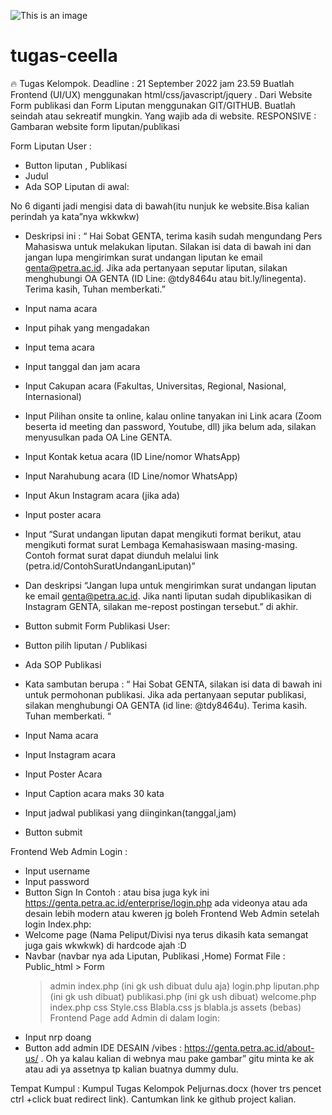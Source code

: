 ![This is an image](https://media3.giphy.com/media/1448TKNMMg4BFu/giphy.gif?cid=ecf05e472u8drzyyec6jrnlx00itu90n4fomdpp89zdp2ymx&rid=giphy.gif&ct=g)

# tugas-ceella

🔥
Tugas Kelompok. Deadline : 21 September 2022 jam 23.59
Buatlah Frontend (UI/UX) menggunakan html/css/javascript/jquery . Dari Website Form publikasi dan Form Liputan menggunakan GIT/GITHUB. Buatlah seindah atau sekreatif mungkin. Yang wajib ada di website. RESPONSIVE :
Gambaran website form liputan/publikasi

Form Liputan User :

- Button liputan , Publikasi
- Judul
- Ada SOP Liputan di awal:

No 6 diganti jadi mengisi data di bawah(itu nunjuk ke website.Bisa kalian perindah ya kata”nya wkkwkw)

- Deskripsi ini : “ Hai Sobat GENTA, terima kasih sudah mengundang Pers Mahasiswa untuk melakukan liputan. Silakan isi data di bawah ini dan jangan lupa mengirimkan surat undangan liputan ke email genta@petra.ac.id. Jika ada pertanyaan seputar liputan, silakan menghubungi OA GENTA (ID Line: @tdy8464u atau bit.ly/linegenta). Terima kasih, Tuhan memberkati.”
- Input nama acara
- Input pihak yang mengadakan
- Input tema acara
- Input tanggal dan jam acara
- Input Cakupan acara (Fakultas, Universitas, Regional, Nasional, Internasional)
- Input Pilihan onsite ta online, kalau online tanyakan ini Link acara (Zoom beserta id meeting dan password, Youtube, dll) jika belum ada, silakan menyusulkan pada OA Line GENTA.
- Input Kontak ketua acara (ID Line/nomor WhatsApp)
- Input Narahubung acara (ID Line/nomor WhatsApp)
- Input Akun Instagram acara (jika ada)
- Input poster acara
- Input “Surat undangan liputan dapat mengikuti format berikut, atau mengikuti format surat Lembaga Kemahasiswaan masing-masing. Contoh format surat dapat diunduh melalui link (petra.id/ContohSuratUndanganLiputan)”
- Dan deskripsi “Jangan lupa untuk mengirimkan surat undangan liputan ke email genta@petra.ac.id. Jika nanti liputan sudah dipublikasikan di Instagram GENTA, silakan me-repost postingan tersebut.” di akhir.
- Button submit
  Form Publikasi User:
- Button pilih liputan / Publikasi
- Ada SOP Publikasi

- Kata sambutan berupa : “ Hai Sobat GENTA, silakan isi data di bawah ini untuk permohonan publikasi. Jika ada pertanyaan seputar publikasi, silakan menghubungi OA GENTA (id line: @tdy8464u). Terima kasih. Tuhan memberkati. “
- Input Nama acara
- Input Instagram acara
- Input Poster Acara
- Input Caption acara maks 30 kata
- Input jadwal publikasi yang diinginkan(tanggal,jam)
- Button submit

Frontend Web Admin Login :

- Input username
- Input password
- Button Sign In
  Contoh :
  atau bisa juga kyk ini https://genta.petra.ac.id/enterprise/login.php ada videonya atau ada desain lebih modern atau kweren jg boleh
  Frontend Web Admin setelah login Index.php:
- Welcome page (Nama Peliput/Divisi nya terus dikasih kata semangat juga gais wkwkwk) di hardcode ajah :D
- Navbar (navbar nya ada Liputan, Publikasi ,Home)
  Format File :
  Public_html > Form
  > admin
  > index.php (ini gk ush dibuat dulu aja)
  > login.php
  > liputan.php (ini gk ush dibuat)
  > publikasi.php (ini gk ush dibuat)
  > welcome.php
  > index.php
  > css
  > Style.css
  > Blabla.css
  > js
  > blabla.js
  > assets
  > (bebas)
  > Frontend Page add Admin di dalam login:
- Input nrp doang
- Button add admin
  IDE DESAIN /vibes : https://genta.petra.ac.id/about-us/
  . Oh ya kalau kalian di webnya mau pake gambar” gitu minta ke ak atau adi ya assetnya tp kalian buatnya dummy dulu.

Tempat Kumpul : Kumpul Tugas Kelompok Peljurnas.docx (hover trs pencet ctrl +click buat redirect link). Cantumkan link ke github project kalian.
